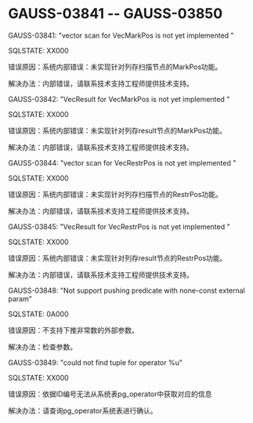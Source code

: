 # GAUSS-03841 -- GAUSS-03850<a name="ZH-CN_TOPIC_0302072621"></a>

GAUSS-03841: "vector scan for VecMarkPos is not yet implemented "

SQLSTATE: XX000

错误原因：系统内部错误：未实现针对列存扫描节点的MarkPos功能。

解决办法：内部错误，请联系技术支持工程师提供技术支持。

GAUSS-03842: "VecResult for VecMarkPos is not yet implemented "

SQLSTATE: XX000

错误原因：系统内部错误：未实现针对列存result节点的MarkPos功能。

解决办法：内部错误，请联系技术支持工程师提供技术支持。

GAUSS-03844: "vector scan for VecRestrPos is not yet implemented "

SQLSTATE: XX000

错误原因：系统内部错误：未实现针对列存扫描节点的RestrPos功能。

解决办法：内部错误，请联系技术支持工程师提供技术支持。

GAUSS-03845: "VecResult for VecRestrPos is not yet implemented "

SQLSTATE: XX000

错误原因：系统内部错误：未实现针对列存result节点的RestrPos功能。

解决办法：内部错误，请联系技术支持工程师提供技术支持。

GAUSS-03848: "Not support pushing predicate with none-const external param"

SQLSTATE: 0A000

错误原因：不支持下推非常数的外部参数。

解决办法：检查参数。

GAUSS-03849: "could not find tuple for operator %u"

SQLSTATE: XX000

错误原因：依据ID编号无法从系统表pg\_operator中获取对应的信息

解决办法：请查询pg\_operator系统表进行确认。

